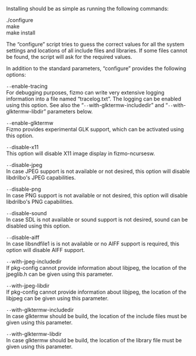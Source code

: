


Installing should be as simple as running the following commands:

./configure  
make  
make install

The “configure” script tries to guess the correct values for all the system settings and locations of all include files and libraries. If some files cannot be found, the script will ask for the required values.

In addition to the standard parameters, “configure” provides the following options:

`--`enable-tracing  
For debugging purposes, fizmo can write very extensive logging information into a file named “tracelog.txt”. The logging can be enabled using this option. See also the “`--`with-glktermw-includedir” and “`--`with-glktermw-libdir” parameters below.

`--`enable-glktermw  
Fizmo provides experimental GLK support, which can be activated using this option.

`--`disable-x11  
This option will disable X11 image display in fizmo-ncursesw.

`--`disable-jpeg  
In case JPEG support is not available or not desired, this option will disable libdrilbo's JPEG capabilities.

`--`disable-png  
In case PNG support is not available or not desired, this option will disable libdrilbo's PNG capabilities.

`--`disable-sound  
In case SDL is not available or sound support is not desired, sound can be disabled using this option.

`--`disable-aiff  
In case libsndfile1 is is not available or no AIFF support is required, this option will disable AIFF support.

`--`with-jpeg-includedir  
If pkg-config cannot provide information about libjpeg, the location of the jpeglib.h can be given using this parameter.

`--`with-jpeg-libdir  
If pkg-config cannot provide information about libjpeg, the location of the libjpeg can be given using this parameter.

`--`with-glktermw-includedir  
In case glktermw should be build, the location of the include files must be given using this parameter.

`--`with-glktermw-libdir  
In case glktermw should be build, the location of the library file must be given using this parameter.

